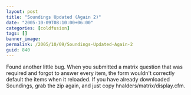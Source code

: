```yaml
---
layout: post
title: "Soundings Updated (Again 2)"
date: "2005-10-09T08:10:00+06:00"
categories: [coldfusion]
tags: []
banner_image: 
permalink: /2005/10/09/Soundings-Updated-Again-2
guid: 840
---
```


Found another little bug. When you submitted a matrix question that was required and forgot to answer every item, the form wouldn't correctly default the items when it reloaded. If you have already downloaded Soundings, grab the zip again, and just copy hnalders/matrix/display.cfm.